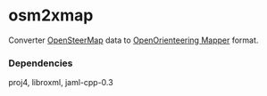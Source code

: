 # osm2xmap
Converter [OpenSteerMap](http://www.openstreetmap.org) data to [OpenOrienteering Mapper](https://github.com/OpenOrienteering/mapper) format.

### Dependencies

proj4, libroxml, jaml-cpp-0.3
